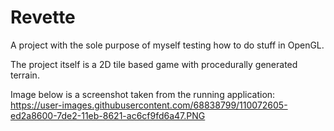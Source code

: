 # Revette
A project with the sole purpose of myself testing how to do stuff in OpenGL.

The project itself is a 2D tile based game with procedurally generated terrain.

Image below is a screenshot taken from the running application:
https://user-images.githubusercontent.com/68838799/110072605-ed2a8600-7de2-11eb-8621-ac6cf9fd6a47.PNG

